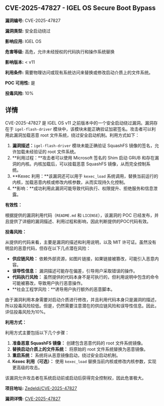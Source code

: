 ## CVE-2025-47827 - IGEL OS Secure Boot Bypass

**漏洞编号:** CVE-2025-47827

**漏洞类型:** 安全启动绕过

**影响应用:** IGEL OS

**危害等级:** 高危，允许未经授权的代码执行和操作系统替换

**影响版本:** < v11

**利用条件:** 需要物理访问或现有系统访问来替换或修改启动介质上的文件系统。

**POC 可用性:** 是

**投毒风险:** 10%

## 详情

CVE-2025-47827 是 IGEL OS v11 之前版本中的一个安全启动绕过漏洞。漏洞存在于 `igel-flash-driver` 模块中，该模块未能正确验证加密签名。攻击者可以利用此漏洞加载恶意 root 文件系统，绕过安全启动机制。利用方式如下：

1.  **漏洞描述：**`igel-flash-driver` 模块未能正确验证 SquashFS 镜像的签名，允许加载未经验证的 root 文件系统。
2.  **利用过程：**攻击者可以使用 Microsoft 签名的 Shim 启动 GRUB 和存在漏洞的内核。内核加载后，可以挂载恶意 SquashFS 镜像，从而完全控制系统。
3.  **Kexec 利用：**该漏洞还可以用于 `kexec_load` 系统调用，替换当前运行的内核，加载恶意内核或修改内核参数，从而实现持久化控制。
4.  **影响：**成功利用此漏洞可能导致代码执行、权限提升、拒绝服务和信息泄露。

**有效性：**

根据提供的漏洞利用代码（`README.md` 和 `LICENSE`），该漏洞的 POC 已经发布，并且提供了详细的漏洞描述、利用过程和影响，因此判断提供的POC代码有效。

**投毒风险：**

从提供的代码来看，主要是漏洞的描述和利用说明，以及 MIT 许可证。虽然没有明显的恶意代码，但存在以下几点潜在风险：

*   **供应链风险：** 依赖外部资源，如图片链接，如果链接被篡改，可能引入恶意内容。
*   **误导性信息：** 漏洞描述可能存在偏差，引导用户采取错误的操作。
*   **代码执行风险：** 虽然提供的代码本身不是可执行的，但利用说明中包含的命令可能被篡改，导致用户执行恶意操作。
*   **社会工程学风险：**诱导用户执行额外的恶意脚本。

由于漏洞利用本身需要对启动介质进行修改，并且利用代码本身只是漏洞的描述，所以投毒风险较低。但是，仍然需要注意潜在的供应链风险和误导性信息。因此，评估投毒风险为10%。

**利用方式：**

利用方式主要包括以下几个步骤：

1.  **准备恶意 SquashFS 镜像：** 创建包含恶意代码的 root 文件系统镜像。
2.  **替换启动介质上的文件系统：** 将原始的 root 文件系统替换为恶意镜像。
3.  **重启系统：** 系统将从恶意镜像启动，绕过安全启动机制。
4.  **Kexec 利用（可选）：** 使用 `kexec_load` 替换当前内核或修改内核参数，实现更高级的攻击。

该漏洞允许攻击者在系统启动前或启动后获得完全控制权，因此危害极大。

**项目地址:** [Zedeldi/CVE-2025-47827](https://github.com/Zedeldi/CVE-2025-47827)

**漏洞详情:** [CVE-2025-47827](https://nvd.nist.gov/vuln/detail/CVE-2025-47827)